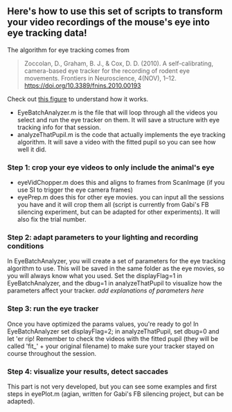 ## Here's how to use this set of scripts to transform your video recordings of the mouse's eye into eye tracking data!

The algorithm for eye tracking comes from 
> Zoccolan, D., Graham, B. J., & Cox, D. D. (2010). A self-calibrating, camera-based eye tracker for the recording of rodent eye movements. Frontiers in Neuroscience, 4(NOV), 1–12. https://doi.org/10.3389/fnins.2010.00193 

Check out [this figure](https://www.frontiersin.org/files/Articles/2035/fnins-04-00193-HTML/image_m/fnins-04-00193-g002.jpg) to understand how it works.

- EyeBatchAnalyzer.m is the file that will loop through all the videos you select and run the eye tracker on them. It will save a structure with eye tracking info for that session.
- analyzeThatPupil.m is the code that actually implements the eye tracking algorithm. It will save a video with the fitted pupil so you can see how well it did.

### Step 1: crop your eye videos to only include the animal's eye
- eyeVidChopper.m does this and aligns to frames from ScanImage (if you use SI to trigger the eye camera frames)
- eyePrep.m does this for other eye movies. you can input all the sessions you have and it will crop them all (script is currently from Gabi's FB silencing experiment, but can be adapted for other experiments). It will also fix the trial number.

### Step 2: adapt parameters to your lighting and recording conditions 

In EyeBatchAnalyzer, you will create a set of parameters for the eye tracking algorithm to use. This will be saved in the same folder as the eye movies, so you will always know what you used. Set the displayFlag=1 in EyeBatchAnalyzer, and the dbug=1 in analyzeThatPupil to visualize how the parameters affect your tracker.
_add explanations of parameters here_

### Step 3: run the eye tracker
Once you have optimized the params values, you're ready to go! In EyeBatchAnalyzer set displayFlag=2; in analyzeThatPupil, set dbug=0 and let 'er rip! Remember to check the videos with the fitted pupil (they will be called 'fit_' + your original filename) to make sure your tracker stayed on course throughout the session.

### Step 4: visualize your results, detect saccades
This part is not very developed, but you can see some examples and first steps in eyePlot.m (agian, written for Gabi's FB silencing project, but can be adapted).


